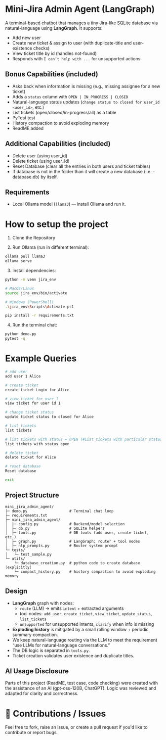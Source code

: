 # Mini-Jira Admin Agent (LangGraph)

A terminal-based chatbot that manages a tiny Jira-like SQLite database via natural-language using **LangGraph**.
It supports:
- Add new user
- Create new ticket & assign to user (with duplicate-title and user-existence checks)
- View ticket title by id (handles not-found)
- Responds with `I can’t help with ...` for unsupported actions

## Bonus Capabilities (included)
- Asks back when information is missing (e.g., missing assignee for a new ticket)
- Adds a `status` column with `OPEN | IN_PROGRESS | CLOSED`
- Natural-language status updates (`change status to closed for user_id <user_id>`, etc.)
- List tickets (open/closed/in-progress/all) as a table
- PyTest test
- History compaction to avoid exploding memory
- ReadME added

## Additional Capabilities (included)
- Delete user (using user_id)
- Delete ticket (using user_id)
- Reset Database (clear all the entries in both users and ticket tables)
- If database is not in the folder than it will create a new database (i.e. - database.db) by itself.

## Requirements
- Local Ollama model (`llama3`) — install Ollama and run it.

# How to setup the project
1. Clone the Repository 

2. Run Ollama (run in different terminal):
```bash
ollama pull llama3
ollama serve
```

3. Install dependencies:
```bash
python -m venv jira_env

# MacOS/Linux
source jira_env/bin/activate

# Windows (PowerShell)
.\jira_env\Scripts\Activate.ps1

pip install -r requirements.txt
```

4. Run the terminal chat:
```bash
python demo.py
pytest -q 
```

# Example Queries
```bash
# add user
add user 1 Alice

# create ticket
create ticket Login for Alice

# view ticket for user 1
view ticket for user id 1

# change ticket status
update ticket status to closed for Alice

# list tickets
list tickets

# list tickets with status = OPEN (#List tickets with particular status)
list tickets with status open 

# delete ticket
delete ticket for Alice

# reset database
Reset database

exit
```

## Project Structure
```
mini_jira_admin_agent/
├─ demo.py                   # Terminal chat loop
├─ requirements.txt
├─ mini_jira_admin_agent/
│  ├─ config.py              # Backend/model selection
│  ├─ db.py                  # SQLite helpers 
│  ├─ tools.py               # DB tools (add user, create ticket, etc.)
│  ├─ graph.py               # LangGraph: router + tool nodes
│  ├─ nlp_prompts.py         # Router system prompt
└─ tests/
│   └─ test_sample.py
└─ utils/
    └─ database_creation.py  # python code to create database (explicitly)
    └─ compact_history.py    # history compaction to avoid exploding memory
```

## Design
- **LangGraph** graph with nodes:
  - `route` (LLM) → emits `intent` + extracted arguments
  - tool nodes: `add_user`, `create_ticket`, `view_ticket`, `update_status`, `list_tickets`
  - `unsupported` for unsupported intents, `clarify` when info is missing
- **Exploding history** is mitigated by a small rolling window + periodic summary compaction.
- We keep natural-language routing via the LLM to meet the requirement “use LLMs for natural-language conversations.”
- The DB logic is separated in `tools.py`.
- Ticket creation validates user existence and duplicate titles.

## AI Usage Disclosure
Parts of this project (ReadME, test case, code checking) were created with the assistance of an AI (gpt-oss-120B, ChatGPT). Logic was reviewed and adapted for clarity and correctness.

# 🙌 Contributions / Issues
Feel free to fork, raise an issue, or create a pull request if you'd like to contribute or report bugs.

